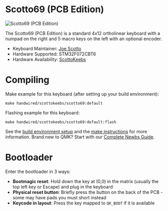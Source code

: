 # Scotto69 (PCB Edition)

![Scotto69 (PCB Edition)](https://i.imgur.com/WNtAzcGh.jpg)

The Scotto69 (PCB Edition) is a standard 4x12 ortholinear keyboard with a numpad on the right and 5 macro keys on the left with an optional encoder.

*   Keyboard Maintainer: [Joe Scotto](https://github.com/joe-scotto)
*   Hardware Supported: STM32F072CBT6
*   Hardware Availability: [ScottoKeebs](https://scottokeebs.com)

# Compiling

Make example for this keyboard (after setting up your build environment):

    make handwired/scottokeebs/scotto69:default

Flashing example for this keyboard:

    make handwired/scottokeebs/scotto69:default:flash

See the [build environment setup](https://docs.qmk.fm/#/getting_started_build_tools) and the [make instructions](https://docs.qmk.fm/#/getting_started_make_guide) for more information. Brand new to QMK? Start with our [Complete Newbs Guide](https://docs.qmk.fm/#/newbs).

# Bootloader

Enter the bootloader in 3 ways:

*   **Bootmagic reset**: Hold down the key at (0,0) in the matrix (usually the top left key or Escape) and plug in the keyboard
*   **Physical reset button**: Briefly press the button on the back of the PCB - some may have pads you must short instead
*   **Keycode in layout**: Press the key mapped to `QK_BOOT` if it is available
